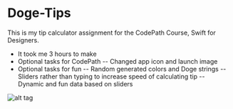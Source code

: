 # Doge-Tips

This is my tip calculator assignment for the CodePath Course, Swift for Designers.

- It took me 3 hours to make
- Optional tasks for CodePath
-- Changed app icon and launch image
- Optional tasks for fun
-- Random generated colors and Doge strings
-- Sliders rather than typing to increase speed of calculating tip
-- Dynamic and fun data based on sliders

![alt tag](https://raw.github.com/dnosk/Doge-Tips/branch/path/to/Demo-Video.gif)